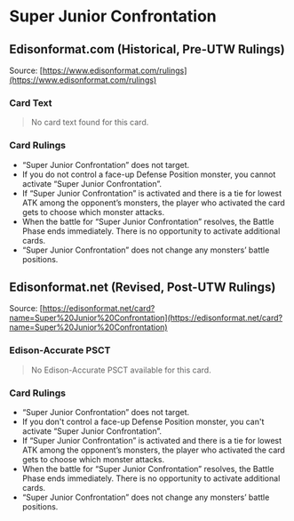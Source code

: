 # Super Junior Confrontation

## Edisonformat.com (Historical, Pre-UTW Rulings)

Source: [https://www.edisonformat.com/rulings](https://www.edisonformat.com/rulings)

### Card Text

> No card text found for this card.

### Card Rulings

*   “Super Junior Confrontation” does not target.
*   If you do not control a face-up Defense Position monster, you cannot activate “Super Junior Confrontation”.
*   If “Super Junior Confrontation” is activated and there is a tie for lowest ATK among the opponent’s monsters, the player who activated the card gets to choose which monster attacks.
*   When the battle for “Super Junior Confrontation” resolves, the Battle Phase ends immediately. There is no opportunity to activate additional cards.
*   “Super Junior Confrontation” does not change any monsters’ battle positions.

## Edisonformat.net (Revised, Post-UTW Rulings)

Source: [https://edisonformat.net/card?name=Super%20Junior%20Confrontation](https://edisonformat.net/card?name=Super%20Junior%20Confrontation)

### Edison-Accurate PSCT

> No Edison-Accurate PSCT available for this card.

### Card Rulings

*   “Super Junior Confrontation” does not target.
*   If you don't control a face-up Defense Position monster, you can't activate “Super Junior Confrontation”.
*   If “Super Junior Confrontation” is activated and there is a tie for lowest ATK among the opponent’s monsters, the player who activated the card gets to choose which monster attacks.
*   When the battle for “Super Junior Confrontation” resolves, the Battle Phase ends immediately. There is no opportunity to activate additional cards.
*   “Super Junior Confrontation” does not change any monsters’ battle positions.
            